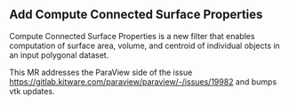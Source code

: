 ## Add Compute Connected Surface Properties

Compute Connected Surface Properties is a new filter that enables computation of surface area, volume,
and centroid of individual objects in an input polygonal dataset.

This MR addresses the ParaView side of the issue https://gitlab.kitware.com/paraview/paraview/-/issues/19982 and bumps vtk updates.
